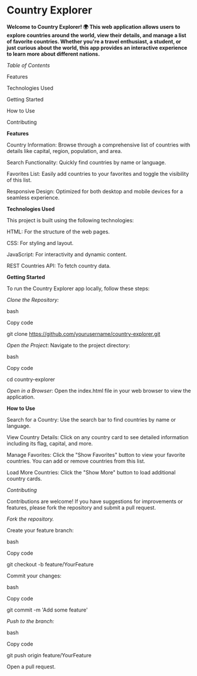 #  Country Explorer


**Welcome to Country Explorer! 🌍 This web application allows users to explore countries around the world, view their details, and manage a list of favorite countries. Whether you're a travel enthusiast, a student, or just curious about the world, this app provides an interactive experience to learn more about different nations.**

*Table of Contents*

Features

Technologies Used

Getting Started

How to Use

Contributing

**Features**

Country Information: Browse through a comprehensive list of countries with details like capital, region, population, and area.

Search Functionality: Quickly find countries by name or language.

Favorites List: Easily add countries to your favorites and toggle the visibility of this list.

Responsive Design: Optimized for both desktop and mobile devices for a seamless experience.

**Technologies Used**

This project is built using the following technologies:

HTML: For the structure of the web pages.

CSS: For styling and layout.

JavaScript: For interactivity and dynamic content.

REST Countries API: To fetch country data.

**Getting Started**

To run the Country Explorer app locally, follow these steps:

*Clone the Repository:*

bash

Copy code

git clone https://github.com/yourusername/country-explorer.git

*Open the Project*: Navigate to the project directory:

bash

Copy code

cd country-explorer

*Open in a Browser*: Open the index.html file in your web browser to view the application.

**How to Use**

Search for a Country: Use the search bar to find countries by name or language.

View Country Details: Click on any country card to see detailed information including its flag, capital, and more.

Manage Favorites: Click the "Show Favorites" button to view your favorite countries. You can add or remove countries from this list.

Load More Countries: Click the "Show More" button to load additional country cards.

*Contributing*

Contributions are welcome! If you have suggestions for improvements or features, please fork the repository and submit a pull request.

*Fork the repository.*

Create your feature branch:

bash

Copy code

git checkout -b feature/YourFeature

Commit your changes:

bash

Copy code

git commit -m 'Add some feature'

*Push to the branch:*

bash

Copy code

git push origin feature/YourFeature

Open a pull request.
